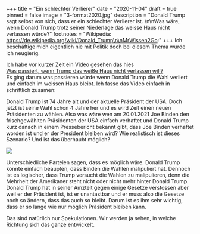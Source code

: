 +++
title = "Ein schlechter Verlierer"
date = "2020-11-04"
draft = true
pinned = false
image = "3-format2020.jpg"
description = "Donald Trump sagt selbst von sich, dass er ein schlechter Verlierer ist. \n\nWas wäre, wenn Donald Trump trotz seiner Niederlage das weisse Haus nicht verlassen würde?"
footnotes = "Wikipedia: https://de.wikipedia.org/wiki/Donald_Trump\n\nMrWissen2Go:"
+++
Ich beschäftige mich eigentlich nie mit Politik doch bei diesem Thema wurde ich neugierig.

Ich habe vor kurzer Zeit ein Video gesehen das hies\
[Was passiert, wenn Trump das weiße Haus nicht verlassen will? ](https://youtu.be/EtL5-VJBjx0)\
Es ging darum was passieren würde wenn Donald Trump die Wahl verliert und einfach im weissen Haus bleibt. Ich fasse das Video einfach in schriftlich zusamen:

Donald Trump ist 74 Jahre alt und der aktuelle Präsident der USA. Doch jetzt ist seine Wahl schon 4 Jahre her und es wird Zeit einen neuen Präsidenten zu wählen. Also was wäre wen am 20.01.2021 Joe Binden den frischgewählten Präsidenten der USA einfach verhaftet und Donald Trump kurz danach in einem Pressebericht bekannt gibt, dass Joe Binden verhaftet worden ist und er der President bleiben wird? Wie realistisch ist dieses Szenario? Und ist das überhaubt möglich? 



![](praesi-1-.jpg)

Unterschiedliche Parteien sagen, dass es möglich wäre. Donald Trump könnte einfach beaupten, dass Binden die Wahlen malipuliert hat. Dennoch ist es logischer, dass Trump versucht die Wahlen zu malipulieren, denn die Mehrheit der Amerikaner steht nicht oder nicht mehr hinter Donald Trump. Donald Trump hat in seiner Amzteit gegen einige Gesetze verstossen aber weil er der Präsident ist, ist er unantastbar und er muss also die Gesetze noch so ändern, dass das auch so bleibt. Darum ist es ihm sehr wichtig, dass er so lange wie nur möglich Präsident bleiben kann.

Das sind natürlich nur Spekulationen. Wir werden ja sehen, in welche Richtung sich das ganze entwickelt.